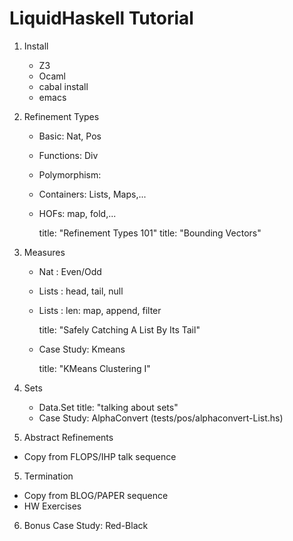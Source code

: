 # LiquidHaskell Tutorial

1. Install
   + Z3
   + Ocaml
   + cabal install
   + emacs

2. Refinement Types
   + Basic: Nat, Pos
   + Functions: Div
   + Polymorphism:
   + Containers: Lists, Maps,...
   + HOFs: map, fold,...

		title: "Refinement Types 101"
		title: "Bounding Vectors"

3. Measures

   + Nat   : Even/Odd
        
   + Lists : head, tail, null
   + Lists : len: map, append, filter

		title: "Safely Catching A List By Its Tail"

   + Case Study: Kmeans

		title: "KMeans Clustering I"

4. Sets
   + Data.Set
	    title: "talking about sets"
   + Case Study: AlphaConvert (tests/pos/alphaconvert-List.hs) 

4. Abstract Refinements
  + Copy from FLOPS/IHP talk sequence

5. Termination
  + Copy from BLOG/PAPER sequence
  + HW Exercises

6. Bonus Case Study: Red-Black
